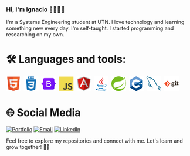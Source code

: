 ### Hi, I'm Ignacio 👋👨🏽‍💻

I'm a Systems Engineering student at UTN. I love technology and learning something new every day. I'm self-taught. I started programming and researching on my own.

<h1>🛠️ Languages and tools:</h1>

<div align="left">
        <img src="https://github.com/devicons/devicon/blob/master/icons/html5/html5-original.svg" title="HTML5" alt="HTML" width="40" height="40"/>&nbsp;
        <img src="https://github.com/devicons/devicon/blob/master/icons/css3/css3-plain-wordmark.svg"  title="CSS3" alt="CSS" width="40" height="40"/>&nbsp;
        <img src="https://github.com/devicons/devicon/blob/master/icons/bootstrap/bootstrap-original.svg" title="Bootstrap" alt="Bootstrap" width="40" height="40"/>&nbsp;
        <img src="https://github.com/devicons/devicon/blob/master/icons/javascript/javascript-original.svg" title="JavaScript" alt="JavaScript" width="40" height="40"/>&nbsp;
        <img src="https://github.com/devicons/devicon/blob/master/icons/angularjs/angularjs-original.svg" title="Angular" alt="Angular" width="40" height="40"/>&nbsp;
        <img src="https://github.com/devicons/devicon/blob/master/icons/java/java-original.svg" title="Java" alt="Java" width="40" height="40"/>&nbsp;
        <img src="https://github.com/devicons/devicon/blob/master/icons/spring/spring-original.svg" title="Spring" alt="Spring" width="40" height="40">&nbsp;
        <img src="https://github.com/devicons/devicon/blob/master/icons/cplusplus/cplusplus-original.svg" title="C++" alt="C++" width="40" height="40"/>&nbsp;
        <img src="https://github.com/devicons/devicon/blob/master/icons/mysql/mysql-original.svg" title="MySQL" alt="MySQL" width="40" height="40"/>&nbsp;
        <img src="https://github.com/devicons/devicon/blob/master/icons/git/git-original-wordmark.svg" title="Git" alt="Git" width="40" height="40"/>&nbsp;
</div>
      
<h1>🌐 Social Media</h1>

[![Portfolio](https://img.shields.io/badge/Portfolio-visit-black?style=flat-square)](https://portfolio-ignacio-castro.web.app/)
[![Email](https://img.shields.io/badge/Email-contact-red?style=flat-square)](mailto:ignaciocastroplanas@gmail.com) 
[![LinkedIn](https://img.shields.io/badge/LinkedIn-%230077B5.svg?logo=linkedin&logoColor=white)](https://www.linkedin.com/in/ignacio-castro-p/) 

Feel free to explore my repositories and connect with me. Let's learn and grow together! 🚀✨

